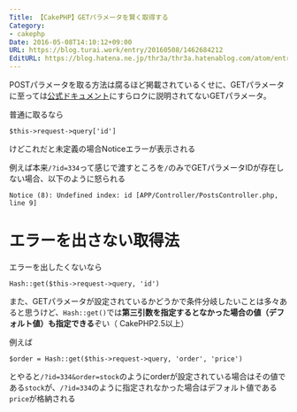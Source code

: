 ```yaml
---
Title: 【CakePHP】GETパラメータを賢く取得する
Category:
- cakephp
Date: 2016-05-08T14:10:12+09:00
URL: https://blog.turai.work/entry/20160508/1462684212
EditURL: https://blog.hatena.ne.jp/thr3a/thr3a.hatenablog.com/atom/entry/6653812171394974395
---
```


POSTパラメータを取る方法は腐るほど掲載されているくせに、GETパラメータに至っては[公式ドキュメント](http://book.cakephp.org/2.0/ja/index.html)にすらロクに説明されてないGETパラメータ。

普通に取るなら

```
$this->request->query['id']
```

けどこれだと未定義の場合Noticeエラーが表示される

例えば本来`/?id=334`って感じで渡すところを`/`のみでGETパラメータIDが存在しない場合、以下のように怒られる

```
Notice (8): Undefined index: id [APP/Controller/PostsController.php, line 9]
```

# エラーを出さない取得法

エラーを出したくないなら

```
Hash::get($this->request->query, 'id')
```

また、GETパラメータが設定されているかどうかで条件分岐したいことは多々あると思うけど、`Hash::get()`では**第三引数を指定するとなかった場合の値（デフォルト値）も指定できる**ぞい（ CakePHP2.5以上）

例えば

```
$order = Hash::get($this->request->query, 'order', 'price')
```

とやると`/?id=334&order=stock`のようにorderが設定されている場合はその値である`stock`が、`/?id=334`のように指定されなかった場合はデフォルト値である`price`が格納される

